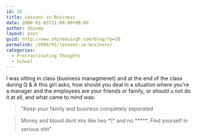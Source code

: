 ```yaml
---
id: 26
title: Lessons in Business
date: 2006-01-05T21:09:00+00:00
author: Shinda
layout: post
guid: http://www.shindasingh.com/blog/?p=26
permalink: /2006/01/lessons-in-business/
categories:
  - Procrastinating Thoughts
  - School
---
```

I was sitting in class (business managmenet) and at the end of the class during Q & A this girl asks, how should you deal in a situation where you're a manager and the employees are your friends or family, or should u not do it at all, and what came to mind was:

> "Keep your family and business completely seperated
  
> Money and blood dont mix like two *\*\\*\* and no \*\*\***. Find yourself in serious shit"